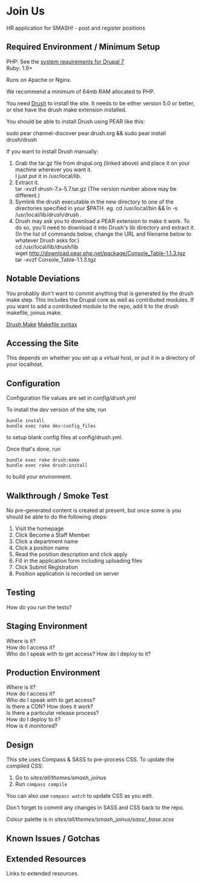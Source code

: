 Join Us
==============================================

HR application for SMASH! - post and register positions


Required Environment / Minimum Setup
----------------------------------------------

PHP: See the [system requirements for Drupal 7](http://drupal.org/requirements)  
Ruby: 1.9+

Runs on Apache or Nginx.

We recommend a minimum of 64mb RAM allocated to PHP.

You need [Drush](http://drupal.org/project/drush) to install the site.
It needs to be either version 5.0 or better, or else have the drush make extension installed.

You should be able to install Drush using PEAR like this:

sudo pear channel-discover pear.drush.org && sudo pear install drush/drush

If you want to install Drush manually:

1. Grab the tar.gz file from drupal.org (linked above) and place it on your machine wherever you want it.  
   I just put it in /usr/local/lib.
2. Extract it.  
   tar -xvzf drush-7.x-5.7.tar.gz
   (The version number above may be different.)
3. Symlink the drush executable in the new directory to one of the directories specified in your $PATH.
   eg. cd /usr/local/bin && ln -s /usr/local/lib/drush/drush .
4. Drush may ask you to download a PEAR extension to make it work.
   To do so, you'll need to download it into Drush's lib directory and extract it.
   (In the list of commands below, change the URL and filename below to whatever Drush asks for.)  
   cd /usr/local/lib/drush/lib  
   wget http://download.pear.php.net/package/Console_Table-1.1.3.tgz  
   tar -xvzf Console_Table-1.1.3.tgz


Notable Deviations
----------------------------------------------

You probably don't want to commit anything that is generated by the drush make step.  This includes the Drupal core as well as contributed modules.
If you want to add a contributed module to the repo, add it to the drush makefile, joinus.make.

[Drush Make](http://drupal.org/project/drush_make)
[Makefile syntax](http://drupalcode.org/project/drush_make.git/blob_plain/refs/heads/6.x-2.x:/README.txt)


Accessing the Site
----------------------------------------------

This depends on whether you set up a virtual host, or put it in a directory of your localhost.


Configuration
----------------------------------------------

Configuration file values are set in *config/drush.yml*

To install the dev version of the site, run  
```
bundle install  
bundle exec rake dev:config_files
```
to setup blank config files at config/drush.yml.

Once that's done, run
```
bundle exec rake drush:make  
bundle exec rake drush:install
```
to build your environment.

Walkthrough / Smoke Test
----------------------------------------------

No pre-generated content is created at present, but once some is you should be able to do the following steps:

1. Visit the homepage
2. Click Become a Staff Member
3. Click a department name
4. Click a position name
5. Read the position description and click apply
6. Fill in the application form including uploading files
7. Click Submit Registration
8. Position application is recorded on server


Testing
----------------------------------------------

How do you run the tests?


Staging Environment
----------------------------------------------

Where is it?  
How do I access it?  
Who do I speak with to get access?
How do I deploy to it?


Production Environment
----------------------------------------------

Where is it?  
How do I access it?  
Who do I speak with to get access?  
Is there a CDN? How does it work?  
Is there a particular release process?  
How do I deploy to it?  
How is it monitored?


Design
----------------------------------------------

This site uses Compass & SASS to pre-process CSS.  To update the compiled CSS:

1. Go to *sites/all/themes/smash_joinus*
2. Run `compass compile`

You can also use `compass watch` to update CSS as you edit.

Don't forget to commit any changes in SASS and CSS back to the repo.

Colour palette is in 
*sites/all/themes/smash_joinus/sass/_base.scss*


Known Issues / Gotchas
----------------------------------------------



Extended Resources
----------------------------------------------

Links to extended resources.
